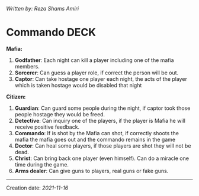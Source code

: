_Written by: Reza Shams Amiri_
# Commando DECK

**Mafia:**
1. **Godfather**:
   Each night can kill a player including one of the mafia members.
1. **Sorcerer**: 
   Can guess a player role, if correct the person will be out. 
1. **Captor**:
   Can take hostage one player each night, the acts of the player which is taken hostage would be disabled that night

**Citizen:**
1. **Guardian**:
   Can guard some people during the night, if captor took those people hostage they would be freed.
1. **Detective**:
   Can inquiry one of the players, if the player is Mafia he will receive positive feedback.
1. **Commando**:
If is shot by the Mafia can shot, if correctly shoots the mafia the mafia goes out and the commando remains in the game
1. **Doctor**:
Can heal some players, if those players are shot they will not be dead.
1. **Christ**: 
    Can bring back one player (even himself).
    Can do a miracle one time during the game.
1. **Arms dealer**:
   Can give guns to players, real guns or fake guns.


* * *
Creation date: _2021-11-16_

